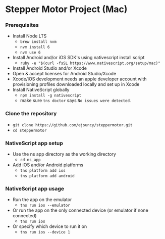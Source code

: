 # Stepper Motor Project (Mac)
### Prerequisites
* Install Node LTS
  * `brew install nvm`
  * `nvm install 6`
  * `nvm use 6`
* Install Android and/or iOS SDK's using nativescript install script
  * `ruby -e "$(curl -fsSL https://www.nativescript.org/setup/mac)"`
* Install Android Studio and/or Xcode
* Open & accept licenses for Android Studio/Xcode
* Xcode/iOS development needs an apple developer account with provisioning profiles downloaded locally and set up in Xcode
* Install NativeScript globally
  * `npm install -g nativescript`
  * make sure `tns doctor` says `No issues were detected.`

### Clone the repository
* `git clone https://github.com/ejsuncy/steppermotor.git`
* `cd steppermotor`


### NativeScript app setup
* Use the ns app directory as the working directory
  * `cd ns_app`
* Add iOS and/or Android platforms
  * `tns platform add ios`
  * `tns platform add android`

### NativeScript app usage
* Run the app on the emulator
  * `tns run ios --emulator`
* Or run the app on the only connected device (or emulator if none connected)
  * `tns run ios`
* Or specify which device to run it on
  * `tns run ios --device 1`


